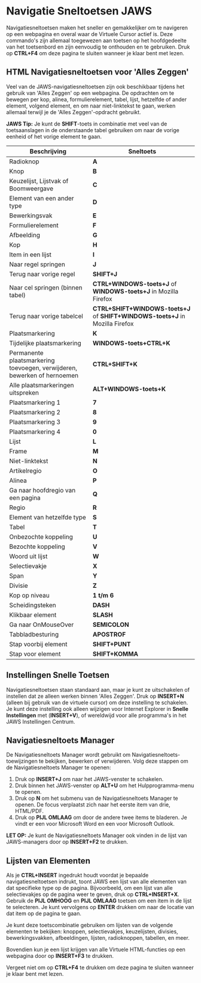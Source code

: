 # Navigatie Sneltoetsen JAWS

Navigatiesneltoetsen maken het sneller en gemakkelijker om te navigeren op een webpagina en overal waar de Virtuele Cursor actief is. Deze commando's zijn allemaal toegewezen aan toetsen op het hoofdgedeelte van het toetsenbord en zijn eenvoudig te onthouden en te gebruiken. Druk op **CTRL+F4** om deze pagina te sluiten wanneer je klaar bent met lezen.

HTML Navigatiesneltoetsen voor 'Alles Zeggen'
---------------------------------------------

Veel van de JAWS-navigatiesneltoetsen zijn ook beschikbaar tijdens het gebruik van 'Alles Zeggen' op een webpagina. De opdrachten om te bewegen per kop, alinea, formulierelement, tabel, lijst, hetzelfde of ander element, volgend element, en om naar niet-linktekst te gaan, werken allemaal terwijl je de 'Alles Zeggen'-opdracht gebruikt.

**JAWS Tip:** Je kunt de **SHIFT**\-toets in combinatie met veel van de toetsaanslagen in de onderstaande tabel gebruiken om naar de vorige eenheid of het vorige element te gaan.

| Beschrijving | Sneltoets |
| --- | --- |
| Radioknop | **A** |
| Knop | **B** |
| Keuzelijst, Lijstvak of Boomweergave | **C** |
| Element van een ander type | **D** |
| Bewerkingsvak | **E** |
| Formulierelement | **F** |
| Afbeelding | **G** |
| Kop | **H** |
| Item in een lijst | **I** |
| Naar regel springen | **J** |
| Terug naar vorige regel | **SHIFT+J** |
| Naar cel springen (binnen tabel) | **CTRL+WINDOWS-toets+J** of **WINDOWS-toets+J** in Mozilla Firefox |
| Terug naar vorige tabelcel | **CTRL+SHIFT+WINDOWS-toets+J** of **SHIFT+WINDOWS-toets+J** in Mozilla Firefox |
| Plaatsmarkering | **K** |
| Tijdelijke plaatsmarkering | **WINDOWS-toets+CTRL+K** |
| Permanente plaatsmarkering toevoegen, verwijderen, bewerken of hernoemen | **CTRL+SHIFT+K** |
| Alle plaatsmarkeringen uitspreken | **ALT+WINDOWS-toets+K** |
| Plaatsmarkering 1 | **7** |
| Plaatsmarkering 2 | **8** |
| Plaatsmarkering 3 | **9** |
| Plaatsmarkering 4 | **0** |
| Lijst | **L** |
| Frame | **M** |
| Niet-linktekst | **N** |
| Artikelregio | **O** |
| Alinea | **P** |
| Ga naar hoofdregio van een pagina | **Q** |
| Regio | **R** |
| Element van hetzelfde type | **S** |
| Tabel | **T** |
| Onbezochte koppeling | **U** |
| Bezochte koppeling | **V** |
| Woord uit lijst | **W** |
| Selectievakje | **X** |
| Span | **Y** |
| Divisie | **Z** |
| Kop op niveau | **1 t/m 6** |
| Scheidingsteken | **DASH** |
| Klikbaar element | **SLASH** |
| Ga naar OnMouseOver | **SEMICOLON** |
| Tabbladbesturing | **APOSTROF** |
| Stap voorbij element | **SHIFT+PUNT** |
| Stap voor element | **SHIFT+KOMMA** |

Instellingen Snelle Toetsen
---------------------------

Navigatiesneltoetsen staan standaard aan, maar je kunt ze uitschakelen of instellen dat ze alleen werken binnen 'Alles Zeggen'. Druk op **INSERT+N** (alleen bij gebruik van de virtuele cursor) om deze instelling te schakelen. Je kunt deze instelling ook alleen wijzigen voor Internet Explorer in **Snelle Instellingen** met (**INSERT+V**), of wereldwijd voor alle programma's in het JAWS Instellingen Centrum.

Navigatiesneltoets Manager
--------------------------

De Navigatiesneltoets Manager wordt gebruikt om Navigatiesneltoets-toewijzingen te bekijken, bewerken of verwijderen. Volg deze stappen om de Navigatiesneltoets Manager te openen:

1.  Druk op **INSERT+J** om naar het JAWS-venster te schakelen.
2.  Druk binnen het JAWS-venster op **ALT+U** om het Hulpprogramma-menu te openen.
3.  Druk op **N** om het submenu van de Navigatiesneltoets Manager te openen. De focus verplaatst zich naar het eerste item van drie, HTML/PDF.
4.  Druk op **PIJL OMLAAG** om door de andere twee items te bladeren. Je vindt er een voor Microsoft Word en een voor Microsoft Outlook.

**LET OP:** Je kunt de Navigatiesneltoets Manager ook vinden in de lijst van JAWS-managers door op **INSERT+F2** te drukken.

Lijsten van Elementen
---------------------

Als je **CTRL+INSERT** ingedrukt houdt voordat je bepaalde navigatiesneltoetsen indrukt, toont JAWS een lijst van alle elementen van dat specifieke type op de pagina. Bijvoorbeeld, om een lijst van alle selectievakjes op de pagina weer te geven, druk op **CTRL+INSERT+X**. Gebruik de **PIJL OMHOOG** en **PIJL OMLAAG** toetsen om een item in de lijst te selecteren. Je kunt vervolgens op **ENTER** drukken om naar de locatie van dat item op de pagina te gaan.

Je kunt deze toetscombinatie gebruiken om lijsten van de volgende elementen te bekijken: knoppen, selectievakjes, keuzelijsten, divisies, bewerkingsvakken, afbeeldingen, lijsten, radioknoppen, tabellen, en meer.

Bovendien kun je een lijst krijgen van alle Virtuele HTML-functies op een webpagina door op **INSERT+F3** te drukken.

Vergeet niet om op **CTRL+F4** te drukken om deze pagina te sluiten wanneer je klaar bent met lezen.